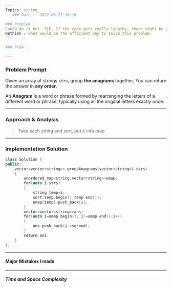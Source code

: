```yaml
---
Topics: string
---### Date :  2022-09-27 10:16

### Problem : 
Could do it but  TLE. If the code gets really lengthy, there might be problems in my approach.
Rethink : what would be the efficient way to solve this problem.


### From :

---
```

### Problem Prompt
Given an array of strings `strs`, group **the anagrams** together. You can return the answer in **any order**.

An **Anagram** is a word or phrase formed by rearranging the letters of a different word or phrase, typically using all the original letters exactly once.


---
### Approach & Analysis
>Take each string and sort, put it into map

---
### Implementation Solution
```cpp
class Solution {
public:
    vector<vector<string>> groupAnagrams(vector<string>& strs) 
    {
        unordered_map<string,vector<string>>umap;
        for(auto i:strs)
        {
            string temp=i;
            sort(temp.begin(),temp.end());
            umap[temp].push_back(i);
        }
        vector<vector<string>>ans;
        for(auto i=umap.begin(); i!=umap.end();i++)
        {
            ans.push_back(i->second);
        }
        return ans;
    }
};

```
---
#### Major Mistakes I made



---
##### Time and Space Complexity


